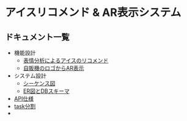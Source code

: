 # アイスリコメンド & AR表示システム



## ドキュメント一覧

- 機能設計
    - [表情分析によるアイスのリコメンド](./features/face_recommendation.md)
    - [自販機のロゴからAR表示](./features/ar_vending_machine.md)
- システム設計
    - [シーケンス図](./architecture/sequence_diagrams.md)
    - [ER図とDBスキーマ](./architecture/er_diagram.md)
- [API仕様](./api/api_spec.md)
- [task分割](./task/README.md)
- 
